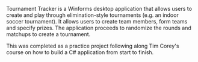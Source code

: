 Tournament Tracker is a Winforms desktop application that allows users to create and play through elimination-style tournaments (e.g. an indoor soccer tournament). 
It allows users to create team members, form teams and specify prizes. The application proceeds to randomize the rounds and matchups to create a tournament.

This was completed as a practice project following along Tim Corey's course on how to build a C# application from start to finish.
